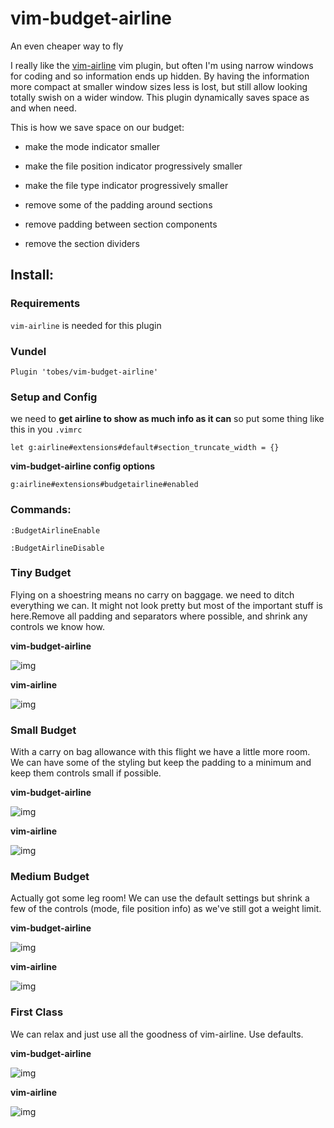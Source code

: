 # vim-budget-airline

An even cheaper way to fly


I really like the
[vim-airline](https://github.com/bling/vim-airline) vim
plugin, but often I'm using narrow windows for coding and so
information ends up hidden.  By having the information more
compact at smaller window sizes less is lost, but still
allow looking totally swish on a wider window.  This plugin
dynamically saves space as and when need.


This is how we save space on our budget:

- make the mode indicator smaller

- make the file position indicator progressively smaller

- make the file type indicator progressively smaller

- remove some of the padding around sections

- remove padding between section components

- remove the section dividers


## Install:

### Requirements

`vim-airline` is needed for this plugin

### Vundel

`Plugin 'tobes/vim-budget-airline'`

### Setup and Config

we need to **get airline to show as much info as it can** so put some thing
like this in you `.vimrc`

`let g:airline#extensions#default#section_truncate_width = {}`


**vim-budget-airline config options**

`g:airline#extensions#budgetairline#enabled`


### Commands:


`:BudgetAirlineEnable`

`:BudgetAirlineDisable`


### Tiny Budget

Flying on a shoestring means no carry on baggage.  we need to ditch everything
we can.  It might not look pretty but most of the important stuff is
here.Remove all padding and separators where possible, and shrink any controls
we know how.

**vim-budget-airline**

![img](https://github.com/tobes/vim-budget-airline/wiki/screenshots/budget-35.png)

**vim-airline**

![img](https://github.com/tobes/vim-budget-airline/wiki/screenshots/airline-35.png)


### Small Budget

With a carry on bag allowance with this flight we have a little more room. We
can have some of the styling but keep the padding to a minimum and keep them
controls small if possible.

**vim-budget-airline**

![img](https://github.com/tobes/vim-budget-airline/wiki/screenshots/budget-65.png)

**vim-airline**

![img](https://github.com/tobes/vim-budget-airline/wiki/screenshots/airline-65.png)


###  Medium Budget

Actually got some leg room! We can use the default settings but shrink a few of
the controls (mode, file position info) as we've still got a weight limit.

**vim-budget-airline**

![img](https://github.com/tobes/vim-budget-airline/wiki/screenshots/budget-85.png)

**vim-airline**

![img](https://github.com/tobes/vim-budget-airline/wiki/screenshots/airline-85.png)


###  First Class

We can relax and just use all the goodness of vim-airline.  Use defaults.

**vim-budget-airline**

![img](https://github.com/tobes/vim-budget-airline/wiki/screenshots/budget-95.png)

**vim-airline**

![img](https://github.com/tobes/vim-budget-airline/wiki/screenshots/airline-95.png)
